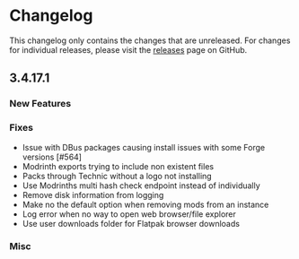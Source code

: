 # Changelog

This changelog only contains the changes that are unreleased. For changes for individual releases, please visit the
[releases](https://github.com/ATLauncher/ATLauncher/releases) page on GitHub.

## 3.4.17.1

### New Features

### Fixes
- Issue with DBus packages causing install issues with some Forge versions [#564]
- Modrinth exports trying to include non existent files
- Packs through Technic without a logo not installing
- Use Modrinths multi hash check endpoint instead of individually
- Remove disk information from logging
- Make no the default option when removing mods from an instance
- Log error when no way to open web browser/file explorer
- Use user downloads folder for Flatpak browser downloads

### Misc
